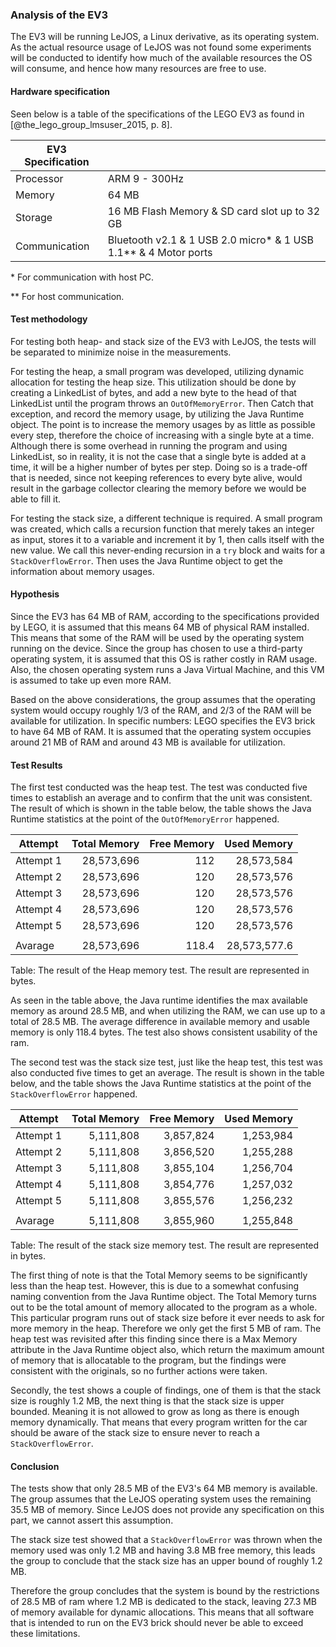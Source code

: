 ### Analysis of the EV3 
The EV3 will be running LeJOS, a Linux derivative, as its operating system. As the actual resource usage of LeJOS was not found some experiments will be conducted to identify how much of the available resources the OS will consume, and hence how many resources are free to use.

#### Hardware specification
Seen below is a table of the specifications of the LEGO EV3 as found in [@the_lego_group_lmsuser_2015, p. 8].

| EV3 Specification        |             |
| ------------- |:-------------|
| Processor     | ARM 9 - 300Hz |
| Memory      | 64 MB |
| Storage | 16 MB Flash Memory & SD card slot up to 32 GB |
| Communication | Bluetooth v2.1 & 1 USB 2.0 micro\* & 1 USB 1.1\*\* & 4 Motor ports |

\* For communication with host PC.

\*\* For host communication.

#### Test methodology
For testing both heap- and stack size of the EV3 with LeJOS, the tests will be separated to minimize noise in the measurements.

For testing the heap, a small program was developed, utilizing dynamic allocation for testing the heap size. This utilization should be done by creating a LinkedList of bytes, and add a new byte to the head of that LinkedList until the program throws an `OutOfMemoryError`. Then Catch that exception, and record the memory usage, by utilizing the Java Runtime object. The point is to increase the memory usages by as little as possible every step, therefore the choice of increasing with a single byte at a time. Although there is some overhead in running the program and using LinkedList, so in reality, it is not the case that a single byte is added at a time, it will be a higher number of bytes per step. Doing so is a trade-off that is needed, since not keeping references to every byte alive, would result in the garbage collector clearing the memory before we would be able to fill it.

For testing the stack size, a different technique is required. A small program was created, which calls a recursion function that merely takes an integer as input, stores it to a variable and increment it by 1, then calls itself with the new value. We call this never-ending recursion in a `try` block and waits for a `StackOverflowError`. Then uses the Java Runtime object to get the information about memory usages.

#### Hypothesis
Since the EV3 has 64 MB of RAM, according to the specifications provided by LEGO, it is assumed that this means 64 MB of physical RAM installed. This means that some of the RAM will be used by the operating system running on the device. Since the group has chosen to use a third-party operating system, it is assumed that this OS is rather costly in RAM usage. Also, the chosen operating system runs a Java Virtual Machine, and this VM is assumed to take up even more RAM.

Based on the above considerations, the group assumes that the operating system would occupy roughly 1/3 of the RAM, and 2/3 of the RAM will be available for utilization. In specific numbers: LEGO specifies the EV3 brick to have 64 MB of RAM. It is assumed that the operating system occupies around 21 MB of RAM and around 43 MB is available for utilization.

#### Test Results 
The first test conducted was the heap test. The test was conducted five times to establish an average and to confirm that the unit was consistent. The result of which is shown in the table below, the table shows the Java Runtime statistics at the point of the `OutOfMemoryError` happened.

| Attempt   | Total Memory | Free Memory | Used Memory |
| --------- | --------------------: | ----------: | ----------: | 
| Attempt 1 |              28,573,696 |         112 |    28,573,584 |
| Attempt 2 |              28,573,696 |         120 |    28,573,576 |
| Attempt 3 |              28,573,696 |         120 |    28,573,576 |
| Attempt 4 |              28,573,696 |         120 |    28,573,576 |
| Attempt 5 |              28,573,696 |         120 |    28,573,576 |
|           |                       |             |             |
| Avarage   |              28,573,696 |       118.4 |  28,573,577.6 |
Table: The result of the Heap memory test. The result are represented in bytes.

As seen in the table above, the Java runtime identifies the max available memory as around 28.5 MB, and when utilizing the RAM, we can use up to a total of 28.5 MB. The average difference in available memory and usable memory is only 118.4 bytes. The test also shows consistent usability of the ram.

The second test was the stack size test, just like the heap test, this test was also conducted five times to get an average. The result is shown in the table below, and the table shows the Java Runtime statistics at the point of the `StackOverflowError` happened.

| Attempt   | Total  Memory | Free Memory | Used Memory |
| ----------- | --------------: | -------------: | --------------: |
| Attempt 1     |     5,111,808 |        3,857,824 |        1,253,984 |
| Attempt 2     |        5,111,808 |        3,856,520 |         1,255,288 |
| Attempt 3     |        5,111,808 |        3,855,104 |         1,256,704 |
| Attempt 4     |        5,111,808 |        3,854,776 |         1,257,032 |
| Attempt 5     |        5,111,808 |        3,855,576 |         1,256,232 |
|                   |                             |              |                   |
| Avarage       |        5,111,808 |        3,855,960 |     1,255,848 |
Table: The result of the stack size memory test. The result are represented in bytes.

The first thing of note is that the Total Memory seems to be significantly less than the heap test. However, this is due to a somewhat confusing naming convention from the Java Runtime object. The Total Memory turns out to be the total amount of memory allocated to the program as a whole. This particular program runs out of stack size before it ever needs to ask for more memory in the heap. Therefore we only get the first 5 MB of ram. The heap test was revisited after this finding since there is a Max Memory attribute in the Java Runtime object also, which return the maximum amount of memory that is allocatable to the program, but the findings were consistent with the originals, so no further actions were taken.

Secondly, the test shows a couple of findings, one of them is that the stack size is roughly 1.2 MB, the next thing is that the stack size is upper bounded. Meaning it is not allowed to grow as long as there is enough memory dynamically. That means that every program written for the car should be aware of the stack size to ensure never to reach a `StackOverflowError`.

#### Conclusion
The tests show that only 28.5 MB of the EV3's 64 MB memory is available. The group assumes that the LeJOS operating system uses the remaining 35.5 MB of memory. Since LeJOS does not provide any specification on this part, we cannot assert this assumption.

The stack size test showed that a `StackOverflowError` was thrown when the memory used was only 1.2 MB and having 3.8 MB free memory, this leads the group to conclude that the stack size has an upper bound of roughly 1.2 MB.

Therefore the group concludes that the system is bound by the restrictions of 28.5 MB of ram where 1.2 MB is dedicated to the stack, leaving 27.3 MB of memory available for dynamic allocations. This means that all software that is intended to run on the EV3 brick should never be able to exceed these limitations.
